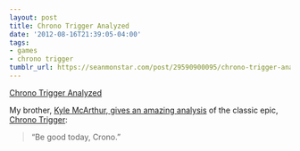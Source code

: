 ```yaml
---
layout: post
title: Chrono Trigger Analyzed
date: '2012-08-16T21:39:05-04:00'
tags:
- games
- chrono trigger
tumblr_url: https://seanmonstar.com/post/29590900095/chrono-trigger-analyzed
---
```

[Chrono Trigger Analyzed](http://theconstantconundrum.tumblr.com/post/29246845082/day-16-chrono-trigger-i-got-a-new-binder-last)  

My brother, [Kyle McArthur, gives an amazing analysis](http://theconstantconundrum.tumblr.com/post/29246845082/day-16-chrono-trigger-i-got-a-new-binder-last) of the classic epic, [Chrono Trigger](http://en.wikipedia.org/wiki/Chrono_Trigger):

> “Be good today, Crono.”

